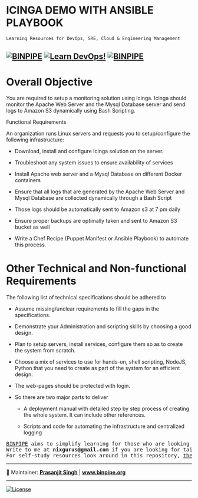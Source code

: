 # ICINGA DEMO WITH ANSIBLE PLAYBOOK



`Learning Resources for DevOps, SRE, Cloud & Engineering Management`

[![BINPIPE](https://img.shields.io/badge/BINPIPE-YouTube-red)](https://www.youtube.com/channel/UCPTgt4Wo0MAnuzNEEZlk90A)
[![Learn DevOps!](https://img.shields.io/badge/BINPIPE-Learn--DevOps-orange)](https://github.com/BINPIPE/resources/blob/master/devops-lesson-plans.md)
[![BINPIPE](https://img.shields.io/badge/Live--Classroom-blue)](https://forms.gle/tDJxDyj2nJyfsgsk7)
---


# Overall Objective

You are required to setup a monitoring solution using Icinga. Icinga should monitor the Apache Web Server and the Mysql Database server and send logs to Amazon S3 dynamically using Bash Scripting.

Functional Requirements

An organization runs Linux servers and requests you to setup/configure the following infrastructure:

* Download, install and configure Icinga solution on the server.

* Troubleshoot any system issues to ensure availability of services

* Install Apache web server and a Mysql Database on different Docker containers

* Ensure that all logs that are generated by the Apache Web Server and Mysql Database are collected dynamically through a Bash Script

* Those logs should be automatically sent to Amazon s3 at 7 pm daily

* Ensure proper backups are optimally taken and sent to Amazon S3 bucket as well

* Write a Chef Recipe (Puppet Manifest or Ansible Playbook) to automate this process.

# Other Technical and Non-functional Requirements

The following list of technical specifications should be adhered to

* Assume missing/unclear requirements to fill the gaps in the specifications.

* Demonstrate your Administration and scripting skills by choosing a good design.

* Plan to setup servers, install services, configure them so as to create the system from scratch.

* Choose a mix of services to use for hands-on, shell scripting, NodeJS, Python that you need to create as part of the system for an efficient design.

* The web-pages should be protected with login.

* So there are two major parts to deliver

  * A deployment manual with detailed step by step process of creating the whole system. It can include other references.

  * Scripts and code for automating the infrastructure and centralized logging



<pre>
<a href="https://www.binpipe.org">BINPIPE</a> aims to simplify learning for those who are looking to make a foothold in the industry. 
Write to me at <b>nixgurus@gmail.com</b> if you are looking for tailor-made training sessions. 
For self-study resources look around in this repository, <a href="https://www.binpipe.org/">the Binpipe Blog</a> and <a href="https://www.youtube.com/channel/UCPTgt4Wo0MAnuzNEEZlk90A">Youtube Channel</a>.
</pre>

___
:ledger: Maintainer: **[Prasanjit Singh](https://www.linkedin.com/in/prasanjit-singh)** | **www.binpipe.org**
___

[![License](https://img.shields.io/badge/License-Apache%202.0-blue.svg)](https://opensource.org/licenses/Apache-2.0)
